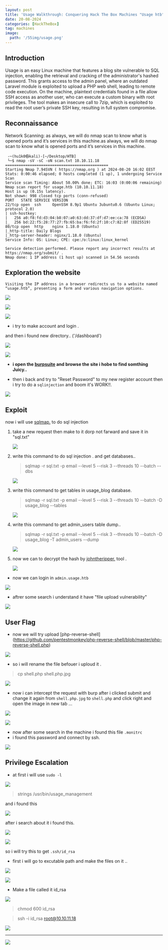 ```yaml
---
layout: post
title: 'Usage Walkthrough: Conquering Hack The Box Machines "Usage htb"'
date: 20-08-2024
categories: [HackTheBox]
tag: machines
image:
  path: '/55img/usage.png'  
---
```

## Introduction

Usage is an easy Linux machine that features a blog site vulnerable to SQL injection, enabling the retrieval and cracking of the administrator's hashed password. This grants access to the admin panel, where an outdated Laravel module is exploited to upload a PHP web shell, leading to remote code execution. On the machine, plaintext credentials found in a file allow SSH access as another user, who can execute a custom binary with root privileges. The tool makes an insecure call to 7zip, which is exploited to read the root user’s private SSH key, resulting in full system compromise.

## Reconnaissance 

 Network Scanning: as always, we will do nmap scan to know what is opened ports and it’s services in this machine.as always, we will do nmap scan to know what is opened ports and it’s services in this machine.

 ```
  -─(hu1k0㉿kali)-[~/Desktop/HTB]
  └─$ nmap -sV -sC -oN scan.txt 10.10.11.18 
 ==============================================
 Starting Nmap 7.94SVN ( https://nmap.org ) at 2024-08-20 16:02 EEST
 Stats: 0:00:46 elapsed; 0 hosts completed (1 up), 1 undergoing Service Scan
 Service scan Timing: About 50.00% done; ETC: 16:03 (0:00:06 remaining)
 Nmap scan report for usage.htb (10.10.11.18)
 Host is up (0.15s latency).
 Not shown: 998 closed tcp ports (conn-refused)
 PORT   STATE SERVICE VERSION
 22/tcp open  ssh     OpenSSH 8.9p1 Ubuntu 3ubuntu0.6 (Ubuntu Linux;   protocol 2.0)
 | ssh-hostkey: 
 |   256 a0:f8:fd:d3:04:b8:07:a0:63:dd:37:df:d7:ee:ca:78 (ECDSA)
 |_  256 bd:22:f5:28:77:27:fb:65:ba:f6:fd:2f:10:c7:82:8f (ED25519)
 80/tcp open  http    nginx 1.18.0 (Ubuntu)
 |_http-title: Daily Blogs
 |_http-server-header: nginx/1.18.0 (Ubuntu)
 Service Info: OS: Linux; CPE: cpe:/o:linux:linux_kernel

 Service detection performed. Please report any incorrect results at  https://nmap.org/submit/ .
 Nmap done: 1 IP address (1 host up) scanned in 54.56 seconds

 ```

## Exploration the website


 

    Visiting the IP address in a browser redirects us to a website named “usage.htb”, presenting a form and various navigation options.

 ![](/Images/usage/login.png)  

 ![](/Images/usage/reg.png)

 ![](/Images/usage/adminlogin.png) 

 - i try to make account and login . 

 and then i found new directory.. ('/dashboard')

 ![](/Images/usage/regfg.png)

 ![](/Images/usage/dash.png)

 - __i open the [burpsuite](https://portswigger.net/burp) and browse the site i hobe to find somthing Juicy..__

 - then i back and try to "Reset Password" to my new register account then i try to do a ```sqlinjection``` and boom it's WORK!!.

 ![](/Images/usage/sssforget.png)

## Exploit 

 now i will use [sqlmap.](https://sqlmap.org/) to do sql injection 

 1. take a new request then make to it dorp not farward and save it in "sql.txt"

     ![](/Images/usage/sql.png)

 2. write this command to do sql injection . and get databases..

     > sqlmap -r sql.txt  -p email --level 5 --risk 3 --threads 10 --batch  --dbs

    ![](/Images/usage/1q.png) 

 3. write this command to get tables in usage_blog database.

     > sqlmap -r sql.txt  -p email --level 5 --risk 3 --threads 10 --batch  -D usage_blog --tables

     ![](/Images/usage/tables.png)

 4. write this command to get admin_users table dump..

     > sqlmap -r sql.txt  -p email --level 5 --risk 3 --threads 10 --batch  -D usage_blog -T admin_users --dump 

     ![](/Images/usage/wrt.png)

 5. now we can to decrypt the hash by [johntheripper.](https://www.kali.org/tools/john/) tool .

     ![](/Images/usage/passs.png)   

 - now we can login in ```admin.usage.htb```   

 ![](/Images/usage/lopop.png) 

 - aftrer some search i understand it have "file upload vulnerability"  

 ![](/Images/usage/file.png)

## User Flag
 
 - now we will try upload [php-reverse-shell] (https://github.com/pentestmonkey/php-reverse-shell/blob/master/php-reverse-shell.php) 

 ![](/Images/usage/ertoo.png)

 - so i will rename the file befouer i uploud it . 

 > cp shell.php shell.php.jpg

 ![](/Images/usage/okk.png)

 - now i can intercept the request with burp after i clicked submit and change it again from ```shell.php.jpg``` to ```shell.php```
 and click right and open the image in new tab ...

 ![](/Images/usage/shell.png)

 ![](/Images/usage/usertext.png)

 - now after some search in the machine i found this file ```.monitrc```
 - i found this password and connect by ssh.

 ![](Images/usage/xander.png)

  

## Privilege Escalation

 - at first i will use ```sudo -l```

 ![](Images/usage/sudo-l.png) 

 > strings /usr/bin/usage_management

 and i found this 

 ![](/Images/usage/ggggg.png)

 after i search about it i found this.

 ![](/Images/usage/aearch.png)

 ![](Images/usage/hacktriks.png)

 so i will try this to get ```.ssh/id_rsa```

 - first i will go to excutable path and make the files on it ..

 ![](Images/usage/pre1.png)

 ![](Images/usage/collect.png)

 - Make a file called it id_rsa 

 ![](Images/usage/idrttttt.png)

  > chmod 600 id_rsa

  > ssh -i id_rsa root@10.10.11.18

  ![](/Images/usage/root.png)
 
---

![](/Images/usage/d.png)